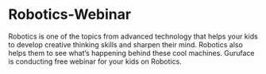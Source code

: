# Robotics-Webinar
Robotics is one of the topics from advanced technology that helps your kids to develop creative thinking skills and sharpen their mind. Robotics also helps them to see what’s happening behind these cool machines. Guruface is conducting free webinar for your kids on Robotics. 
